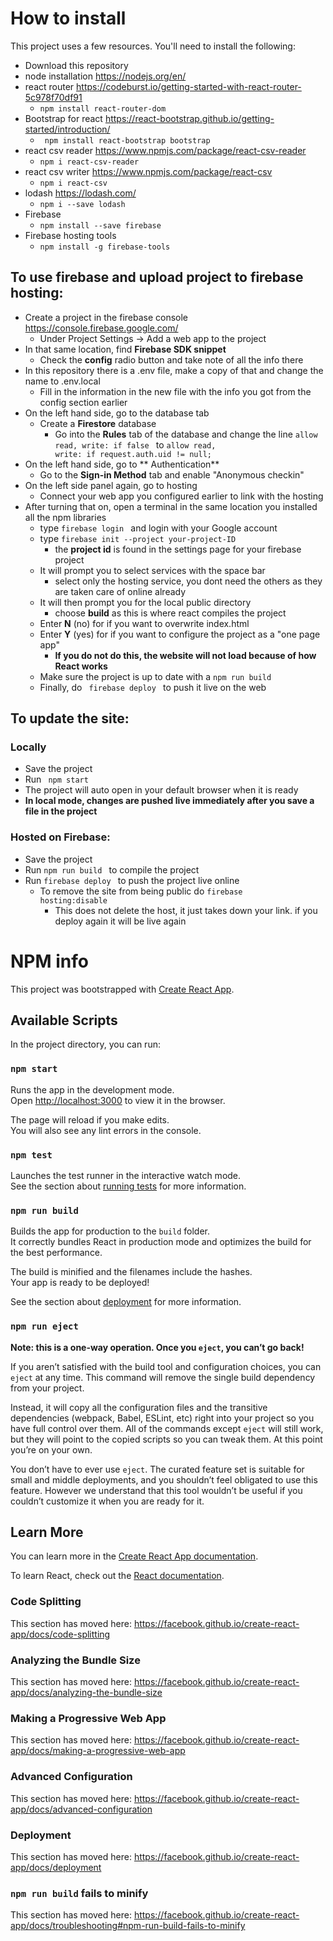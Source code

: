 # How to install
This project uses a few resources. You'll need to install the following:
* Download this repository
* node installation https://nodejs.org/en/
* react router https://codeburst.io/getting-started-with-react-router-5c978f70df91
  * <code>npm install react-router-dom </code>
* Bootstrap for react https://react-bootstrap.github.io/getting-started/introduction/
  * <code> npm install react-bootstrap bootstrap</code>
* react csv reader https://www.npmjs.com/package/react-csv-reader
  * <code>npm i react-csv-reader</code>
* react csv writer https://www.npmjs.com/package/react-csv
  * <code>npm i react-csv </code>
* lodash https://lodash.com/
  * <code>npm i --save lodash </code>
* Firebase
  * <code>npm install --save firebase </code>
* Firebase hosting tools
  * <code>npm install -g firebase-tools </code>

## To use firebase and upload project to firebase hosting:
* Create a project in the firebase console https://console.firebase.google.com/
  * Under Project Settings -> Add a web app to the project
* In that same location, find **Firebase SDK snippet**
  * Check the **config** radio button and take note of all the info there
* In this repository there is a .env file, make a copy of that and change the name to .env.local
  * Fill in the information in the new file with the info you got from the config section earlier
* On the left hand side, go to the database tab
  * Create a **Firestore** database
    * Go into the **Rules** tab of the database and change the line <code>allow read, write: if false </code> to <code>allow read, write: if request.auth.uid != null; </code>
* On the left hand side, go to ** Authentication**
  * Go to the **Sign-in Method** tab and enable "Anonymous checkin"
* On the left side panel again, go to hosting
  * Connect your web app you configured earlier to link with the hosting
* After turning that on, open a terminal in the same location you installed all the npm libraries
  * type <code>firebase login </code> and login with your Google account
  * type <code>firebase init --project your-project-ID </code>
    * the **project id** is found in the settings page for your firebase project
  * It will prompt you to select services with the space bar
    * select only the hosting service, you dont need the others as they are taken care of online already
  * It will then prompt you for the local public directory
    * choose **build** as this is where react compiles the project
  * Enter **N** (no) for if you want to overwrite index.html
  * Enter **Y** (yes) for if you want to configure the project as a "one page app"
    * **If you do not do this, the website will not load because of how React works**
  * Make sure the project is up to date with a <code>npm run build </code>
  * Finally, do <code> firebase deploy </code> to push it live on the web

 ## To update the site:
 ### Locally
 * Save the project
 * Run <code> npm start</code>
 * The project will auto open in your default browser when it is ready
 * **In local mode, changes are pushed live immediately after you save a file in the project**

 ### Hosted on Firebase:
 * Save the project
 * Run <code>npm run build </code> to compile the project
 * Run <code>firebase deploy </code> to push the project live online
    * To remove the site from being public do <code>firebase hosting:disable </code>
      * This does not delete the host, it just takes down your link. if you deploy again it will be live again




# NPM info

This project was bootstrapped with [Create React App](https://github.com/facebook/create-react-app).

## Available Scripts

In the project directory, you can run:

### `npm start`

Runs the app in the development mode.<br />
Open [http://localhost:3000](http://localhost:3000) to view it in the browser.

The page will reload if you make edits.<br />
You will also see any lint errors in the console.

### `npm test`

Launches the test runner in the interactive watch mode.<br />
See the section about [running tests](https://facebook.github.io/create-react-app/docs/running-tests) for more information.

### `npm run build`

Builds the app for production to the `build` folder.<br />
It correctly bundles React in production mode and optimizes the build for the best performance.

The build is minified and the filenames include the hashes.<br />
Your app is ready to be deployed!

See the section about [deployment](https://facebook.github.io/create-react-app/docs/deployment) for more information.

### `npm run eject`

**Note: this is a one-way operation. Once you `eject`, you can’t go back!**

If you aren’t satisfied with the build tool and configuration choices, you can `eject` at any time. This command will remove the single build dependency from your project.

Instead, it will copy all the configuration files and the transitive dependencies (webpack, Babel, ESLint, etc) right into your project so you have full control over them. All of the commands except `eject` will still work, but they will point to the copied scripts so you can tweak them. At this point you’re on your own.

You don’t have to ever use `eject`. The curated feature set is suitable for small and middle deployments, and you shouldn’t feel obligated to use this feature. However we understand that this tool wouldn’t be useful if you couldn’t customize it when you are ready for it.

## Learn More

You can learn more in the [Create React App documentation](https://facebook.github.io/create-react-app/docs/getting-started).

To learn React, check out the [React documentation](https://reactjs.org/).

### Code Splitting

This section has moved here: https://facebook.github.io/create-react-app/docs/code-splitting

### Analyzing the Bundle Size

This section has moved here: https://facebook.github.io/create-react-app/docs/analyzing-the-bundle-size

### Making a Progressive Web App

This section has moved here: https://facebook.github.io/create-react-app/docs/making-a-progressive-web-app

### Advanced Configuration

This section has moved here: https://facebook.github.io/create-react-app/docs/advanced-configuration

### Deployment

This section has moved here: https://facebook.github.io/create-react-app/docs/deployment

### `npm run build` fails to minify

This section has moved here: https://facebook.github.io/create-react-app/docs/troubleshooting#npm-run-build-fails-to-minify
